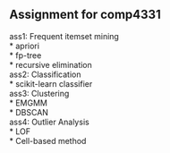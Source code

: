 ## Assignment for comp4331  
ass1: Frequent itemset mining  
	* apriori  
	* fp-tree  
	* recursive elimination  
ass2: Classification   
	* scikit-learn classifier  
ass3: Clustering  
	* EMGMM  
	* DBSCAN  
ass4: Outlier Analysis  
	* LOF  
	* Cell-based method  
